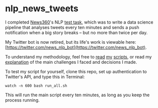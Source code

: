 # nlp_news_tweets

I completed [News360](https://news360.com/)'s NLP [test task](https://docs.google.com/document/d/1ziUlEDtOBChJzHvArc4GzQKJKG1s-Ut9IkzGAyzAdJI/edit#heading=h.o1egger9j1r), which was to write a data science pipeline that analyses tweets every ten minutes and sends a push notification when a big story breaks – but no more than twice per day.

My Twitter bot is now retired, but its life's work is viewable here: [https://twitter.com/news_nlp_bot](https://twitter.com/news_nlp_bot).

To understand my methodology, feel free to [read](https://github.com/laingdk/nlp_news_tweets/blob/master/src/get_and_wrangle_tweets.py) [my](https://github.com/laingdk/nlp_news_tweets/blob/master/src/find_hot_tweets.R) [scripts](https://github.com/laingdk/nlp_news_tweets/blob/master/src/notify.py), or read my [explanation](https://github.com/laingdk/nlp_news_tweets/blob/master/doc/methodology.md) of the main challenges I faced and decisions I made.

To test my script for yourself, clone this repo, set up authentication to Twitter's API, and type this in Terminal:

`watch -n 600 bash run_all.sh`

This will run the main script every ten minutes, as long as you keep the process running.

